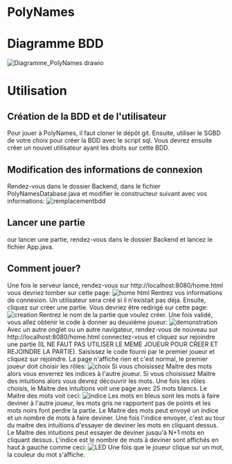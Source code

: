 # PolyNames
# Diagramme BDD
![Diagramme_PolyNames drawio](https://github.com/mateohubert2/PolyNames/assets/104895927/69e33bf6-bb88-4aee-8c69-fe0f9fd55ddd)
# Utilisation
## Création de la BDD et de l'utilisateur
Pour jouer à PolyNames, il faut cloner le dépôt git. Ensuite, utiliser le SGBD de votre choix pour créer la BDD avec le script sql. Vous devrez ensuite créer un nouvel utilisateur ayant les droits sur cette BDD.
## Modification des informations de connexion
Rendez-vous dans le dossier Backend, dans le fichier PolyNamesDatabase.java et modifier le constructeur suivant avec vos informations:
![remplacementbdd](https://github.com/mateohubert2/PolyNames/assets/104895927/2177aa2a-adf8-430e-be05-943346503739)
## Lancer une partie
our lancer une partie, rendez-vous dans le dossier Backend et lancez le fichier App.java.
## Comment jouer?
Une fois le serveur lancé, rendez-vous sur http://localhost:8080/home.html vous devriez tomber sur cette page:
![home html](https://github.com/mateohubert2/PolyNames/assets/104895927/d54f9ed9-45ad-41ae-8717-cdc6d23906e0)
Rentrez vos informations de connexion. Un utilisateur sera créé si il n'existait pas déja. Ensuite, cliquez sur créer une partie. Vous devriez être redirigé sur cette page:
![creation](https://github.com/mateohubert2/PolyNames/assets/104895927/53034824-cba3-46ed-a5dc-de62d9c09418)
Rentrez le nom de la partie que voulez créer. Une fois validé, vous allez obtenir le code à donner au deuxième joueur:
![demonstration](https://github.com/mateohubert2/PolyNames/assets/104895927/1f606e27-6bad-46e4-9d4e-77257f2a2494)
Avec un autre onglet ou un autre navigateur, rendez-vous de nouveau sur http://localhost:8080/home.html connectez-vous et cliquez sur rejoindre une partie (IL NE FAUT PAS UTILISER LE MEME JOUEUR POUR CREER ET REJOINDRE LA PARTIE). Saisissez le code fourni par le premier joueur et cliquez sur rejoindre. La page n'affiche rien et c'est normal, le premier joueur doit choisir les rôles:
![choix](https://github.com/mateohubert2/PolyNames/assets/104895927/3737b220-7ffe-4416-9826-57cd6ad3a881)
Si vous choisissez Maitre des mots alors vous enverrez les indices à l'autre joueur. Si vous choisissez Maitre des intuitions alors vous devrez découvrir les mots. Une fois les rôles choisis, le Maitre des intuitions voit une page avec 25 mots blancs. Le Maitre des mots voit ceci:
![indice](https://github.com/mateohubert2/PolyNames/assets/104895927/24373b5c-ec56-4444-8f85-860a720195c7)
Les mots en bleus sont les mots à faire deviner à l'autre joueur, les mots gris ne rapportent pas de points et les mots noirs font perdre la partie. Le Maitre des mots peut envoyé un indice et un nombre de mots à faire deviner. Une fois l'indice envoyer, c'est au tour du maitre des intuitions d'essayer de deviner les mots en cliquant dessus. Le Maitre des intuitions peut essayer de deviner jusqu'à N+1 mots en cliquant dessus. L'indice est le nombre de mots à deviner sont affichés en haut à gauche comme ceci:
![LED](https://github.com/mateohubert2/PolyNames/assets/104895927/6a696a29-d768-431f-8503-be50f80e6508)
Une fois que le joueur clique sur un mot, la couleur du mot s'affiche.
